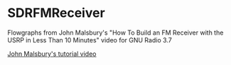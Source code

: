SDRFMReceiver
=============

Flowgraphs from John Malsbury's "How To Build an FM Receiver with the USRP in Less Than 10 Minutes" video for GNU Radio 3.7

[John Malsbury's tutorial video](http://www.ettus.com/kb/detail/sdr-for-beginners-building-an-fm-receiver-with-the-usrp-and-gnu-radio)

